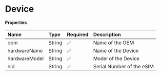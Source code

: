 # Device

**Properties**

| Name          | Type   | Required | Description               |
| :------------ | :----- | :------- | :------------------------ |
| oem           | String | ✅       | Name of the OEM           |
| hardwareName  | String | ✅       | Name of the Device        |
| hardwareModel | String | ✅       | Model of the Device       |
| eid           | String | ✅       | Serial Number of the eSIM |
